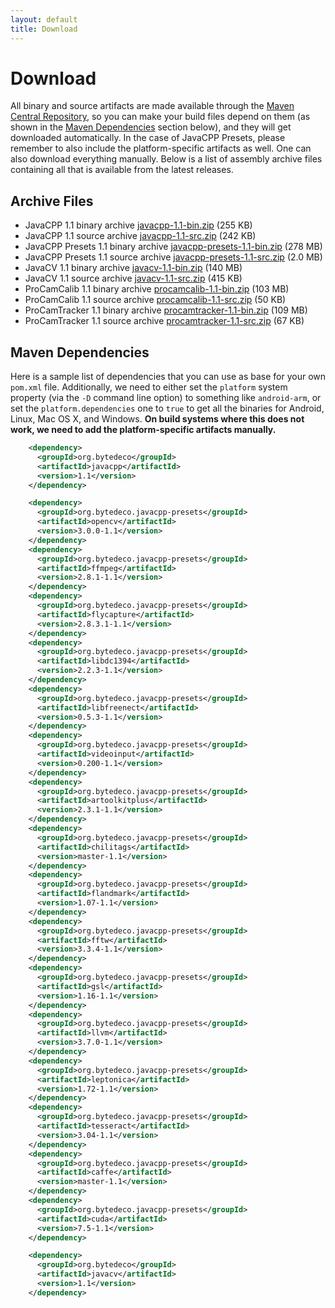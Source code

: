 ```yaml
---
layout: default
title: Download
---
```


Download
========

All binary and source artifacts are made available through the <a href="http://search.maven.org/#search|ga|1|bytedeco">Maven Central Repository</a>, so you can make your build files depend on them (as shown in the [Maven Dependencies](#maven-dependencies) section below), and they will get downloaded automatically. In the case of JavaCPP Presets, please remember to also include the platform-specific artifacts as well. One can also download everything manually. Below is a list of assembly archive files containing all that is available from the latest releases.

Archive Files
-------------

 * JavaCPP 1.1 binary archive  [javacpp-1.1-bin.zip](http://search.maven.org/remotecontent?filepath=org/bytedeco/javacpp/1.1/javacpp-1.1-bin.zip) (255 KB)
 * JavaCPP 1.1 source archive  [javacpp-1.1-src.zip](http://search.maven.org/remotecontent?filepath=org/bytedeco/javacpp/1.1/javacpp-1.1-src.zip) (242 KB)
 * JavaCPP Presets 1.1 binary archive  [javacpp-presets-1.1-bin.zip](http://search.maven.org/remotecontent?filepath=org/bytedeco/javacpp-presets/1.1/javacpp-presets-1.1-bin.zip) (278 MB)
 * JavaCPP Presets 1.1 source archive  [javacpp-presets-1.1-src.zip](http://search.maven.org/remotecontent?filepath=org/bytedeco/javacpp-presets/1.1/javacpp-presets-1.1-src.zip) (2.0 MB)
 * JavaCV 1.1 binary archive  [javacv-1.1-bin.zip](http://search.maven.org/remotecontent?filepath=org/bytedeco/javacv/1.1/javacv-1.1-bin.zip) (140 MB)
 * JavaCV 1.1 source archive  [javacv-1.1-src.zip](http://search.maven.org/remotecontent?filepath=org/bytedeco/javacv/1.1/javacv-1.1-src.zip) (415 KB)
 * ProCamCalib 1.1 binary archive  [procamcalib-1.1-bin.zip](http://search.maven.org/remotecontent?filepath=org/bytedeco/procamcalib/1.1/procamcalib-1.1-bin.zip) (103 MB)
 * ProCamCalib 1.1 source archive  [procamcalib-1.1-src.zip](http://search.maven.org/remotecontent?filepath=org/bytedeco/procamcalib/1.1/procamcalib-1.1-src.zip) (50 KB)
 * ProCamTracker 1.1 binary archive  [procamtracker-1.1-bin.zip](http://search.maven.org/remotecontent?filepath=org/bytedeco/procamtracker/1.1/procamtracker-1.1-bin.zip) (109 MB)
 * ProCamTracker 1.1 source archive  [procamtracker-1.1-src.zip](http://search.maven.org/remotecontent?filepath=org/bytedeco/procamtracker/1.1/procamtracker-1.1-src.zip) (67 KB)


Maven Dependencies
------------------

Here is a sample list of dependencies that you can use as base for your own `pom.xml` file. Additionally, we need to either set the `platform` system property (via the `-D` command line option) to something like `android-arm`, or set the `platform.dependencies` one to `true` to get all the binaries for Android, Linux, Mac OS X, and Windows. **On build systems where this does not work, we need to add the platform-specific artifacts manually.**

```xml
    <dependency>
      <groupId>org.bytedeco</groupId>
      <artifactId>javacpp</artifactId>
      <version>1.1</version>
    </dependency>

    <dependency>
      <groupId>org.bytedeco.javacpp-presets</groupId>
      <artifactId>opencv</artifactId>
      <version>3.0.0-1.1</version>
    </dependency>
    <dependency>
      <groupId>org.bytedeco.javacpp-presets</groupId>
      <artifactId>ffmpeg</artifactId>
      <version>2.8.1-1.1</version>
    </dependency>
    <dependency>
      <groupId>org.bytedeco.javacpp-presets</groupId>
      <artifactId>flycapture</artifactId>
      <version>2.8.3.1-1.1</version>
    </dependency>
    <dependency>
      <groupId>org.bytedeco.javacpp-presets</groupId>
      <artifactId>libdc1394</artifactId>
      <version>2.2.3-1.1</version>
    </dependency>
    <dependency>
      <groupId>org.bytedeco.javacpp-presets</groupId>
      <artifactId>libfreenect</artifactId>
      <version>0.5.3-1.1</version>
    </dependency>
    <dependency>
      <groupId>org.bytedeco.javacpp-presets</groupId>
      <artifactId>videoinput</artifactId>
      <version>0.200-1.1</version>
    </dependency>
    <dependency>
      <groupId>org.bytedeco.javacpp-presets</groupId>
      <artifactId>artoolkitplus</artifactId>
      <version>2.3.1-1.1</version>
    </dependency>
    <dependency>
      <groupId>org.bytedeco.javacpp-presets</groupId>
      <artifactId>chilitags</artifactId>
      <version>master-1.1</version>
    </dependency>
    <dependency>
      <groupId>org.bytedeco.javacpp-presets</groupId>
      <artifactId>flandmark</artifactId>
      <version>1.07-1.1</version>
    </dependency>
    <dependency>
      <groupId>org.bytedeco.javacpp-presets</groupId>
      <artifactId>fftw</artifactId>
      <version>3.3.4-1.1</version>
    </dependency>
    <dependency>
      <groupId>org.bytedeco.javacpp-presets</groupId>
      <artifactId>gsl</artifactId>
      <version>1.16-1.1</version>
    </dependency>
    <dependency>
      <groupId>org.bytedeco.javacpp-presets</groupId>
      <artifactId>llvm</artifactId>
      <version>3.7.0-1.1</version>
    </dependency>
    <dependency>
      <groupId>org.bytedeco.javacpp-presets</groupId>
      <artifactId>leptonica</artifactId>
      <version>1.72-1.1</version>
    </dependency>
    <dependency>
      <groupId>org.bytedeco.javacpp-presets</groupId>
      <artifactId>tesseract</artifactId>
      <version>3.04-1.1</version>
    </dependency>
    <dependency>
      <groupId>org.bytedeco.javacpp-presets</groupId>
      <artifactId>caffe</artifactId>
      <version>master-1.1</version>
    </dependency>
    <dependency>
      <groupId>org.bytedeco.javacpp-presets</groupId>
      <artifactId>cuda</artifactId>
      <version>7.5-1.1</version>
    </dependency>

    <dependency>
      <groupId>org.bytedeco</groupId>
      <artifactId>javacv</artifactId>
      <version>1.1</version>
    </dependency>
```

